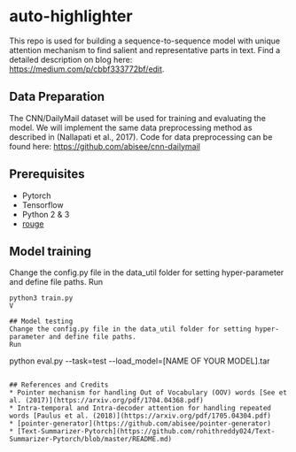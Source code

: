# auto-highlighter
This repo is used for building a sequence-to-sequence model with unique attention mechanism to find salient and representative parts in text.
Find a detailed description on blog here: https://medium.com/p/cbbf333772bf/edit.

## Data Preparation
The CNN/DailyMail dataset will be used for training and evaluating the model.
We will implement the same data preprocessing method as described in (Nallapati et al., 2017).
Code for data preprocessing can be found here: https://github.com/abisee/cnn-dailymail

## Prerequisites
* Pytorch
* Tensorflow
* Python 2 & 3
* [rouge](https://github.com/pltrdy/rouge) 

## Model training
Change the config.py file in the data_util folder for setting hyper-parameter and define file paths.
Run
```
python3 train.py
V

## Model testing
Change the config.py file in the data_util folder for setting hyper-parameter and define file paths.
Run
```
python eval.py --task=test --load_model=[NAME OF YOUR MODEL].tar
```

## References and Credits
* Pointer mechanism for handling Out of Vocabulary (OOV) words [See et al. (2017)](https://arxiv.org/pdf/1704.04368.pdf)
* Intra-temporal and Intra-decoder attention for handling repeated words [Paulus et al. (2018)](https://arxiv.org/pdf/1705.04304.pdf)
* [pointer-generator](https://github.com/abisee/pointer-generator)
* [Text-Summarizer-Pytorch](https://github.com/rohithreddy024/Text-Summarizer-Pytorch/blob/master/README.md)
